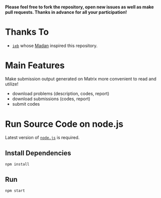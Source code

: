 #### Please feel free to fork the repository, open new issues as well as make pull requests. Thanks in advance for all your participation!

# Thanks To
- [``ieb``](https://github.com/iebb) whose [Madan](https://github.com/iebb/Maban) inspired this repository.

# Main Features

Make submission output generated on Matrix more convenient to read and utilize!

- download problems (description, codes, report)
- download submissions (codes, report)
- submit codes

# Run Source Code on node.js

Latest version of [``node.js``](https://nodejs.org/en/) is required.

## Install Dependencies

~~~
npm install
~~~

## Run

~~~
npm start
~~~
